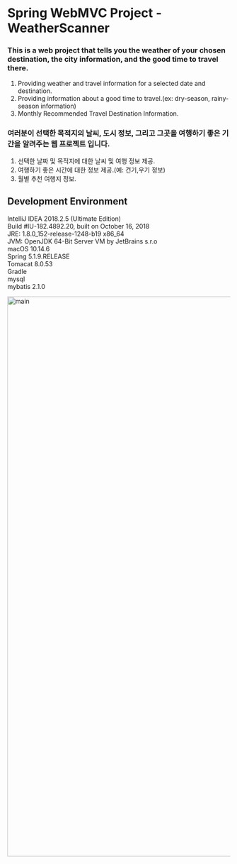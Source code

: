 # Spring WebMVC Project - WeatherScanner 
### This is a web project that tells you the weather of your chosen destination, the city information, and the good time to travel there.<br>
1. Providing weather and travel information for a selected date and destination.<br>
2. Providing information about a good time to travel.(ex: dry-season, rainy-season information)<br>
3. Monthly Recommended Travel Destination Information.<br>

### 여러분이 선택한 목적지의 날씨, 도시 정보, 그리고 그곳을 여행하기 좋은 기간을 알려주는 웹 프로젝트 입니다. <br>
1. 선택한 날짜 및 목적지에 대한 날씨 및 여행 정보 제공.<br>
2. 여행하기 좋은 시간에 대한 정보 제공.(예: 건기,우기 정보)<br>
3. 월별 추천 여행지 정보.<br>

## Development Environment
IntelliJ IDEA 2018.2.5 (Ultimate Edition)<br>
Build #IU-182.4892.20, built on October 16, 2018<br>
JRE: 1.8.0_152-release-1248-b19 x86_64<br>
JVM: OpenJDK 64-Bit Server VM by JetBrains s.r.o<br>
macOS 10.14.6<br>
Spring 5.1.9.RELEASE<br>
Tomacat 8.0.53<br>
Gradle<br>
mysql<br>
mybatis 2.1.0<br>


<img width="1262" alt="main" src="https://user-images.githubusercontent.com/46931527/64922105-4aed9b80-d806-11e9-9950-f4e0b6f651de.png">

